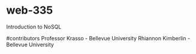 # web-335
Introduction to NoSQL

#contributors Professor Krasso - Bellevue University Rhiannon Kimberlin - Bellevue University
